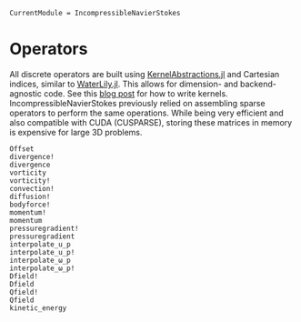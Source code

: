 ```@meta
CurrentModule = IncompressibleNavierStokes
```

# Operators

All discrete operators are built using
[KernelAbstractions.jl](https://github.com/JuliaGPU/KernelAbstractions.jl/)
and Cartesian indices, similar to
[WaterLily.jl](https://github.com/weymouth/WaterLily.jl/).
This allows for dimension- and backend-agnostic code. See this
[blog post](https://b-fg.github.io/2023/05/07/waterlily-on-gpu.html)
for how to write kernels. IncompressibleNavierStokes previously relied on
assembling sparse operators to perform the same operations. While being very
efficient and also compatible with CUDA (CUSPARSE), storing these matrices in
memory is expensive for large 3D problems.

```@docs
Offset
divergence!
divergence
vorticity
vorticity!
convection!
diffusion!
bodyforce!
momentum!
momentum
pressuregradient!
pressuregradient
interpolate_u_p
interpolate_u_p!
interpolate_ω_p
interpolate_ω_p!
Dfield!
Dfield
Qfield!
Qfield
kinetic_energy
```
